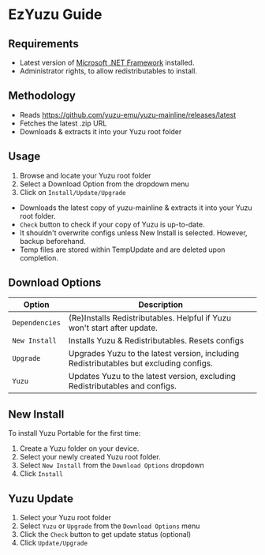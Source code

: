 # EzYuzu Guide

## Requirements
* Latest version of [Microsoft .NET Framework](https://go.microsoft.com/fwlink/?linkid=2088631) installed.
* Administrator rights, to allow redistributables to install.

## Methodology 
* Reads https://github.com/yuzu-emu/yuzu-mainline/releases/latest
* Fetches the latest .zip URL
* Downloads & extracts it into your Yuzu root folder

## Usage 
1. Browse and locate your Yuzu root folder
2. Select a Download Option from the dropdown menu
3. Click on ```Install/Update/Upgrade``` 

* Downloads the latest copy of yuzu-mainline & extracts it into your Yuzu root folder.
* `Check` button to check if your copy of Yuzu is up-to-date.
* It shouldn't overwrite configs unless New Install is selected. However, backup beforehand. 
* Temp files are stored within TempUpdate and are deleted upon completion.

## Download Options
Option | Description
--- | ---
`Dependencies` | (Re)Installs Redistributables. Helpful if Yuzu won't start after update.
`New Install` | Installs Yuzu & Redistributables. Resets configs
`Upgrade` | Upgrades Yuzu to the latest version, including Redistributables but excluding configs.
`Yuzu` | Updates Yuzu to the latest version, excluding Redistributables and configs.

## New Install
To install Yuzu Portable for the first time:
1. Create a Yuzu folder on your device.
2. Select your newly created Yuzu root folder.
3. Select `New Install` from the `Download Options` dropdown
4. Click `Install`

## Yuzu Update
1. Select your Yuzu root folder
2. Select `Yuzu` or `Upgrade` from the `Download Options` menu
3. Click the `Check` button to get update status (optional)
4. Click `Update/Upgrade`
